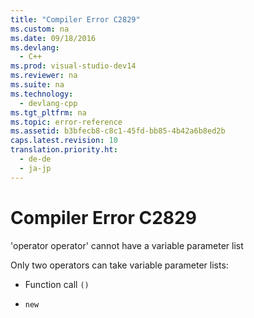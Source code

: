```yaml
---
title: "Compiler Error C2829"
ms.custom: na
ms.date: 09/18/2016
ms.devlang: 
  - C++
ms.prod: visual-studio-dev14
ms.reviewer: na
ms.suite: na
ms.technology: 
  - devlang-cpp
ms.tgt_pltfrm: na
ms.topic: error-reference
ms.assetid: b3bfecb8-c8c1-45fd-bb85-4b42a6b8ed2b
caps.latest.revision: 10
translation.priority.ht: 
  - de-de
  - ja-jp
---
```

# Compiler Error C2829
'operator operator' cannot have a variable parameter list  
  
 Only two operators can take variable parameter lists:  
  
-   Function call `()`  
  
-   `new`